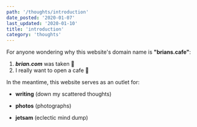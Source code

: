 ```yaml
---
path: '/thoughts/introduction'
date_posted: '2020-01-07'
last_updated: '2020-01-10'
title: 'introduction'
category: 'thoughts'
---
```


For anyone wondering why this website's domain name is **"brians.cafe"**:

1. **_brian.com_** was taken 🥵
2. I really want to open a cafe 🥳

In the meantime, this website serves as an outlet for:

- **writing** (down my scattered thoughts)

- **photos** (photographs)

- **jetsam** (eclectic mind dump)
